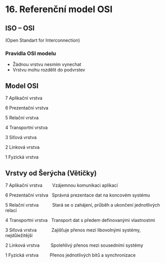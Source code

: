 # 16. Referenční model OSI
## ISO – OSI 
(Open Standart for Interconnection)

### Pravidla OSI modelu
- Žádnou vrstvu nesmím vynechat
- Vrstvu mohu rozdělit do podvrstev

## Model OSI

7 Aplikační vrstva

6 Prezentační vrstva

5 Relační vrstva

4 Transportní vrstva

3 Síťová vrstva

2 Linková vrstva

1 Fyzická vrstva



## Vrstvy od Šerýcha (Větičky) 

7 Aplikační vrstva &nbsp;&nbsp;&nbsp;&nbsp;&nbsp;&nbsp; Vzájemnou komunikaci aplikací

6 Prezentační vrstva &nbsp; Správná prezentace dat na koncovém systému

5 Relační vrstva &nbsp;&nbsp;&nbsp;&nbsp;&nbsp;&nbsp;&nbsp;&nbsp;&nbsp; Stará se o zahájení, průběh a ukončení jednotlivých relací

4 Transportní vrstva &nbsp; Transport dat s předem definovanými vlastnostmi

3 Síťová vrstva &nbsp;&nbsp;&nbsp;&nbsp;&nbsp;&nbsp;&nbsp;&nbsp;&nbsp;&nbsp; Zajišťuje přenos mezi libovolnými systémy, nejdůležitější

2 Linková vrstva &nbsp;&nbsp;&nbsp;&nbsp;&nbsp;&nbsp;&nbsp; Spolehlivý přenos mezi sousedními systémy

1 Fyzická vrstva &nbsp;&nbsp;&nbsp;&nbsp;&nbsp;&nbsp;&nbsp; Přenos jednotlivých bitů a synchronizace









